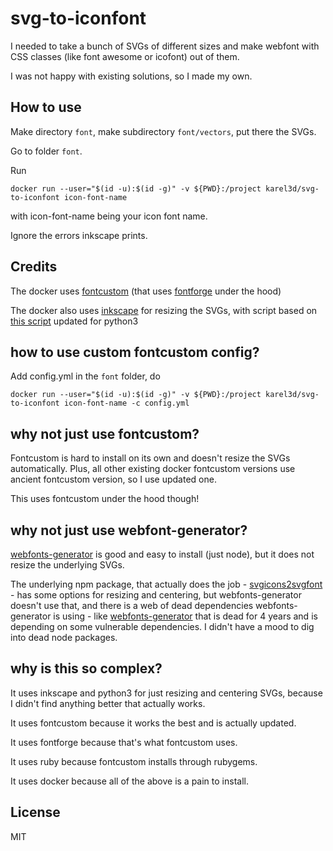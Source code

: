 # svg-to-iconfont

I needed to take a bunch of SVGs of different sizes and make webfont with CSS classes (like font awesome or icofont) out of them.

I was not happy with existing solutions, so I made my own.

## How to use

Make directory `font`, make  subdirectory `font/vectors`, put there the SVGs.

Go to folder `font`.

Run

```
docker run --user="$(id -u):$(id -g)" -v ${PWD}:/project karel3d/svg-to-iconfont icon-font-name
```

with icon-font-name being your icon font name.

Ignore the errors inkscape prints.

## Credits

The docker uses [fontcustom](https://github.com/FontCustom/fontcustom) (that uses [fontforge](https://github.com/fontforge/fontforge) under the hood)

The docker also uses [inkscape](https://gitlab.com/inkscape/inkscape) for resizing the SVGs, with script based on [this script](https://github.com/skagedal/svgclip) updated for python3

## how to use custom fontcustom config?

Add config.yml in the `font` folder, do

```
docker run --user="$(id -u):$(id -g)" -v ${PWD}:/project karel3d/svg-to-iconfont icon-font-name -c config.yml
```

## why not just use fontcustom?

Fontcustom is hard to install on its own and doesn't resize the SVGs automatically. Plus, all other existing docker fontcustom versions use ancient fontcustom version, so I use updated one.

This uses fontcustom under the hood though!

## why not just use webfont-generator?

[webfonts-generator](https://www.npmjs.com/package/webfonts-generator) is good and easy to install (just node), but it does not resize the underlying SVGs.

The underlying npm package, that actually does the job - [svgicons2svgfont](https://www.npmjs.com/package/svgicons2svgfont) - has some options for resizing and centering, but webfonts-generator doesn't use that, and there is a web of dead dependencies webfonts-generator is using - like [webfonts-generator](https://github.com/sunflowerdeath/webfonts-generator) that is dead for 4 years and is depending on some vulnerable dependencies. I didn't have a mood to dig into dead node packages.

## why is this so complex?

It uses inkscape and python3 for just resizing and centering SVGs, because I didn't find anything better that actually works.

It uses fontcustom because it works the best and is actually updated.

It uses fontforge because that's what fontcustom uses.

It uses ruby because fontcustom installs through rubygems.

It uses docker because all of the above is a pain to install.

## License

MIT
